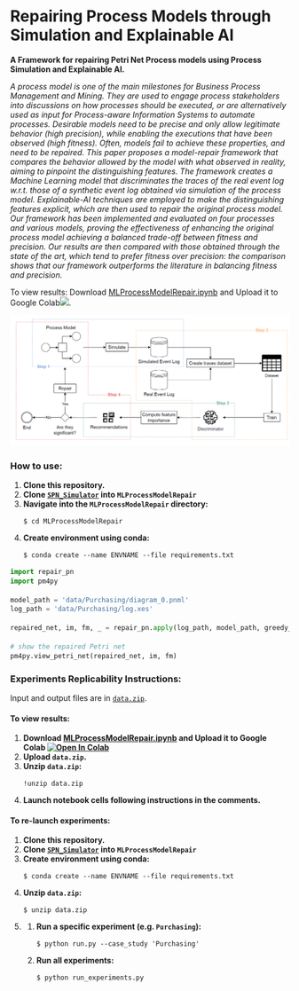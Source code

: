 # Repairing Process Models through Simulation and Explainable AI

<b>A Framework for repairing Petri Net Process models using Process Simulation and Explainable AI.</b>

<i>A process model is one of the main milestones for Business Process Management and Mining. They are used to engage process stakeholders into discussions on how processes should be executed, or are alternatively used as input for Process-aware Information Systems to automate processes. Desirable models need to be precise and only allow legitimate behavior (high precision), while enabling the executions that have been observed (high fitness). Often, models fail to achieve these properties, and need to be repaired. This paper proposes a model-repair framework that compares the behavior allowed by the model with what observed in reality, aiming to pinpoint the distinguishing features. The framework creates a Machine Learning model that discriminates the traces of the real event log w.r.t. those of a synthetic event log obtained via simulation of the process model. Explainable-AI techniques are employed to make the distinguishing features explicit, which are then used to repair the original process model.
Our framework has been implemented and evaluated on four processes and various models, proving the effectiveness of enhancing the original process model achieving a balanced trade-off between fitness and precision. Our results are then compared with those obtained through the state of the art, which tend to prefer fitness over precision: the comparison shows that our framework outperforms the literature in balancing fitness and precision.</i>

To  view results: Download <a href="MLProcessModelRepair.ipynb" download>MLProcessModelRepair.ipynb</a></code> and Upload it to Google Colab<a href="https://colab.research.google.com" target="_blank"><img src="https://colab.research.google.com/assets/colab-badge.svg"/></a>.

<div style="text-align:center">
  <img src="diagrams/framework.png" alt="Alt Text" width="750">
</div>

### How to use:

<ol>
    <li>
        <strong>Clone this repository.</strong>
    </li>
    <li>
        <strong>Clone <code><a href="https://anonymous.4open.science/r/SPN_Simulator-3B2F" target="_blank">SPN_Simulator</a></code> into <code>MLProcessModelRepair</code></strong>
    </li>
    <li>
        <strong>Navigate into the <code>MLProcessModelRepair</code> directory:</strong>
        <pre><code>$ cd MLProcessModelRepair</code></pre>
    </li>
    <li>
        <strong>Create environment using conda:</strong>
        <pre><code>$ conda create --name ENVNAME --file requirements.txt</code></pre>
    </li>
</ol>

```python
import repair_pn
import pm4py

model_path = 'data/Purchasing/diagram_0.pnml'
log_path = 'data/Purchasing/log.xes'

repaired_net, im, fm, _ = repair_pn.apply(log_path, model_path, greedy_method=True)

# show the repaired Petri net
pm4py.view_petri_net(repaired_net, im, fm)
```

### Experiments Replicability Instructions:

Input and output files are in <a href="https://we.tl/t-cKFolClz8Y"><code>data.zip</code></a>.
#### To view results:
<ol>
    <li>
        <strong>Download <a href="MLProcessModelRepair.ipynb" download>MLProcessModelRepair.ipynb</a></code> and Upload it to Google Colab <a href="https://colab.research.google.com" target="_blank"><img src="https://colab.research.google.com/assets/colab-badge.svg" alt="Open In Colab"/></a></strong>
    </li>
    <li>
        <strong>Upload <code>data.zip</code>.</strong>
    </li>
    <li>
        <strong>Unzip <code>data.zip</code>:</strong>
        <pre><code>!unzip data.zip</code></pre>
    </li>
    <li>
        <strong>Launch notebook cells following instructions in the comments.</strong>
    </li>
</ol>

#### To re-launch experiments:
<ol>
    <li>
        <strong>Clone this repository.</strong>
    </li>
    <li>
        <strong>Clone <code><a href="https://anonymous.4open.science/r/SPN_Simulator-3B2F" target="_blank">SPN_Simulator</a></code> into <code>MLProcessModelRepair</code></strong>
    </li>
    <li>
        <strong>Create environment using conda:</strong>
        <pre><code>$ conda create --name ENVNAME --file requirements.txt</code></pre>
    </li>
    <li>
        <strong>Unzip <code>data.zip</code>:</strong>
        <pre><code>$ unzip data.zip</code></pre>
    </li>
    <li><ol>
        <li>
            <strong>Run a specific experiment (e.g. <code>Purchasing</code>):</strong>
            <pre><code>$ python run.py --case_study 'Purchasing'</code></pre>
        </li>
        <li>
            <strong>Run all experiments:</strong>
            <pre><code>$ python run_experiments.py</code></pre>
        </li>
        </ol>
    </li>
</ol>
